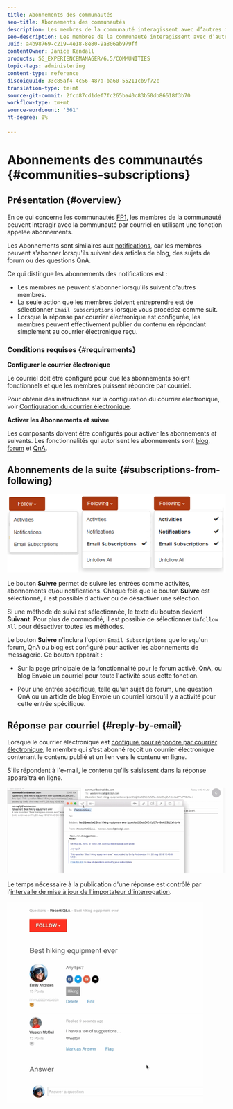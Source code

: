 ```yaml
---
title: Abonnements des communautés
seo-title: Abonnements des communautés
description: Les membres de la communauté interagissent avec d’autres membres par courrier électronique.
seo-description: Les membres de la communauté interagissent avec d’autres membres par courrier électronique.
uuid: a4b98769-c219-4e18-8e80-9a806ab979ff
contentOwner: Janice Kendall
products: SG_EXPERIENCEMANAGER/6.5/COMMUNITIES
topic-tags: administering
content-type: reference
discoiquuid: 33c85af4-4c56-487a-ba60-55211cb9f72c
translation-type: tm+mt
source-git-commit: 2fcd87cd1def7fc265ba40c83b50db86618f3b70
workflow-type: tm+mt
source-wordcount: '361'
ht-degree: 0%

---
```



# Abonnements des communautés {#communities-subscriptions}

## Présentation {#overview}

En ce qui concerne les communautés [FP1](deploy-communities.md#latestfeaturepack), les membres de la communauté peuvent interagir avec la communauté par courriel en utilisant une fonction appelée abonnements.

Les Abonnements sont similaires aux [notifications](notifications.md), car les membres peuvent s&#39;abonner lorsqu&#39;ils suivent des articles de blog, des sujets de forum ou des questions QnA.

Ce qui distingue les abonnements des notifications est :

* Les membres ne peuvent s&#39;abonner lorsqu&#39;ils suivent d&#39;autres membres.
* La seule action que les membres doivent entreprendre est de sélectionner `Email Subscriptions` lorsque vous procédez comme suit.
* Lorsque la réponse par courrier électronique est configurée, les membres peuvent effectivement publier du contenu en répondant simplement au courrier électronique reçu.

### Conditions requises {#requirements}

**Configurer le courrier électronique**

Le courriel doit être configuré pour que les abonnements soient fonctionnels et que les membres puissent répondre par courriel.

Pour obtenir des instructions sur la configuration du courrier électronique, voir [Configuration du courrier électronique](email.md).

**Activer les Abonnements et suivre**

Les composants doivent être configurés pour activer les abonnements *et* suivants. Les fonctionnalités qui autorisent les abonnements sont [blog](blog-feature.md), [forum](forum.md) et [QnA](working-with-qna.md).

## Abonnements de la suite {#subscriptions-from-following}

![abonnement suivant](assets/subscription-following.png)

Le bouton **Suivre** permet de suivre les entrées comme activités, abonnements et/ou notifications. Chaque fois que le bouton **Suivre** est sélectionné, il est possible d&#39;activer ou de désactiver une sélection.

Si une méthode de suivi est sélectionnée, le texte du bouton devient **Suivant**. Pour plus de commodité, il est possible de sélectionner `Unfollow All` pour désactiver toutes les méthodes.

Le bouton **Suivre** n&#39;inclura l&#39;option `Email Subscriptions` que lorsqu&#39;un forum, QnA ou blog est configuré pour activer les abonnements de messagerie. Ce bouton apparaît :

* Sur la page principale de la fonctionnalité pour le forum activé, QnA, ou blog Envoie un courriel pour toute l&#39;activité sous cette fonction.

* Pour une entrée spécifique, telle qu&#39;un sujet de forum, une question QnA ou un article de blog Envoie un courriel lorsqu&#39;il y a activité pour cette entrée spécifique.

## Réponse par courriel {#reply-by-email}

Lorsque le courrier électronique est [configuré pour répondre par courrier électronique](email.md#configure-polling-importer), le membre qui s’est abonné reçoit un courrier électronique contenant le contenu publié et un lien vers le contenu en ligne.

S&#39;ils répondent à l&#39;e-mail, le contenu qu&#39;ils saisissent dans la réponse apparaîtra en ligne.

![email-response](assets/email-reply.png)

Le temps nécessaire à la publication d&#39;une réponse est contrôlé par l&#39;[intervalle de mise à jour de l&#39;importateur d&#39;interrogation](email.md#configure-polling-importer).

![AQ](assets/qa.png)

